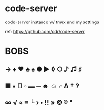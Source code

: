 # code-server
code-server instance w/ tmux and my settings 

ref: https://github.com/cdr/code-server

# BOBS
## → ♦ ♥ ♣ ♠ ● ► ◊ ○ ♪ ♫ ♯
## ■ ▪ □ ▫ ▬ ─ ☻ ☺ ⌂ ∆ † ‽
## ∞ √ ≈ ≡ └ › • ‼ » © ® °